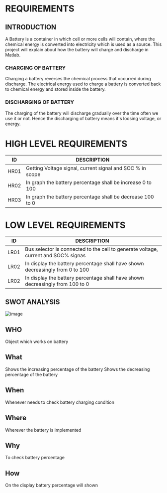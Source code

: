 # REQUIREMENTS
## INTRODUCTION
A Battery is a container in which cell or more cells will contain, where the chemical energy is converted into electricity 
which is used as a source. This project will explain about how the battery will charge and discharge in Matlab.

### CHARGING OF BATTERY
Charging a battery reverses the chemical process that occurred during discharge. The electrical energy used to charge a battery is converted back to chemical energy and stored inside the battery.
### DISCHARGING OF BATTERY
The charging of the battery will discharge gradually over the time often we use it or not. Hence the discharging of battery means
it's loosing voltage, or energy.

# HIGH LEVEL REQUIREMENTS

| ID | DESCRIPTION |   
| --- | --- |
| HR01 | Getting Voltage signal, current signal and SOC % in scope |
| HR02 | In graph the battery percentage shall be increase 0 to 100 |
| HR03 | In graph the battery percentage shall be decrease 100 to 0 |

# LOW LEVEL REQUIREMENTS

| ID | DESCRIPTION |
| --- | --- |
| LR01 | Bus selector is connected to the cell to generate voltage, current and SOC% signas | 
| LR02 | In display the battery percentage shall have shown decreasingly from 0 to 100 |
| LR02 | In display the battery percentage shall have shown decreasingly from 100 to 0 |

## SWOT ANALYSIS
![image](https://user-images.githubusercontent.com/98879965/160077857-947fba1c-550f-4a9c-9b3c-9a2d5d48b840.png)




## WHO
Object which works on battery
## What
Shows the increasing percentage of the battery
Shows the decreasing percentage of the battery
## When
Whenever needs to check battery charging condition
## Where
Wherever the battery is implemented
## Why 
To check battery percentage 
## How
On the display battery percentage will shown
